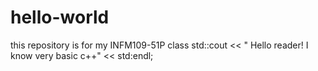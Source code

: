 # hello-world
this repository is for my INFM109-51P class
std::cout << " Hello reader! I know very basic c++" << std:endl;
